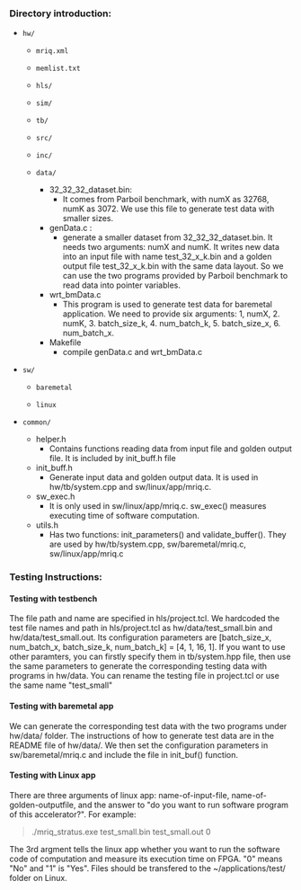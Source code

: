 ### Directory introduction:

* `hw/`

  * `mriq.xml`

  * `memlist.txt`

  * `hls/`

  * `sim/`

  * `tb/`

  * `src/`

  * `inc/`
 
  * `data/`
    * 32\_32\_32\_dataset.bin: 
      * It comes from Parboil benchmark, with numX as 32768, numK as 3072. We use this file to generate test data with smaller sizes.
    * genData.c :
        * generate a smaller dataset from 32\_32\_32\_dataset.bin. It needs two arguments: numX and numK. It writes new data into an input file with name test\_32\_x<numX>\_k<numK>.bin and a golden output file test\_32\_x<numX>\_k<numK>.bin with the same data layout. So we can use the two programs provided by Parboil benchmark to read data into pointer variables.
    *  wrt_bmData.c
        *   This program is used to generate test data for baremetal application. We need to provide six arguments:  1, numX, 2. numK, 3. batch\_size\_k, 4. num\_batch\_k, 5. batch\_size\_x, 6. num\_batch\_x.
    * Makefile
        *   compile genData.c and wrt_bmData.c


* `sw/`

  * `baremetal`

  * `linux`

* `common/`
    * helper.h 
        * Contains functions reading data from input file and golden output file. It is included by init_buff.h file
    * init_buff.h
        * Generate input data and golden output data. It is used in hw/tb/system.cpp and sw/linux/app/mriq.c. 
    * sw_exec.h
        * It is only used in sw/linux/app/mriq.c. sw_exec() measures executing time of software computation. 
    * utils.h 
        * Has two functions: init\_parameters() and validate\_buffer(). They are used by hw/tb/system.cpp, sw/baremetal/mriq.c, sw/linux/app/mriq.c

###  Testing Instructions:
#### Testing with testbench
The file path and name are specified in hls/project.tcl. We hardcoded the test file names and path in hls/project.tcl as hw/data/test\_small.bin and hw/data/test\_small.out. Its configuration parameters are [batch\_size\_x, num\_batch\_x, batch\_size\_k, num\_batch\_k] = [4, 1, 16, 1]. If you want to use other paramters, you can firstly specify them in tb/system.hpp file, then use the same parameters to generate the corresponding testing data with programs in hw/data. You can rename the testing file in project.tcl or use the same name "test\_small"
#### Testing with baremetal app
We can generate the corresponding test data with the two programs under hw/data/ folder. The instructions of how to generate test data are in the README file of hw/data/. We then set the configuration parameters in sw/baremetal/mriq.c and include the file in init\_buf() function.

#### Testing with Linux app

There are three arguments of linux app: name-of-input-file, name-of-golden-outputfile, and the answer to "do you want to run software program of this accelerator?". For example:
>  ./mriq_stratus.exe test_small.bin test_small.out 0

The 3rd argment tells the linux app whether you want to run the software code of computation and measure its execution time on FPGA. "0" means "No" and "1" is "Yes". Files should be transfered to the ~/applications/test/ folder on Linux.
